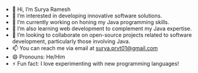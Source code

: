 - 👋 Hi, I’m Surya Ramesh
- 👀 I’m interested in developing innovative software solutions.
- 🔭 I’m currently working on honing my Java programming skills.
- 🌱 I’m also learning web development to complement my Java expertise.
- 💞️ I’m looking to collaborate on open-source projects related to software development, particularly those involving Java.
- 📫 You can reach me via email at surya.prvt01@gmail.com
- 😄 Pronouns: He/Him
- ⚡ Fun fact: I love experimenting with new programming languages!

<!---
Surya-sedoc/Surya-sedoc is a ✨ special ✨ repository because its `README.md` (this file) appears on your GitHub profile.
You can click the Preview link to take a look at your changes.
--->
